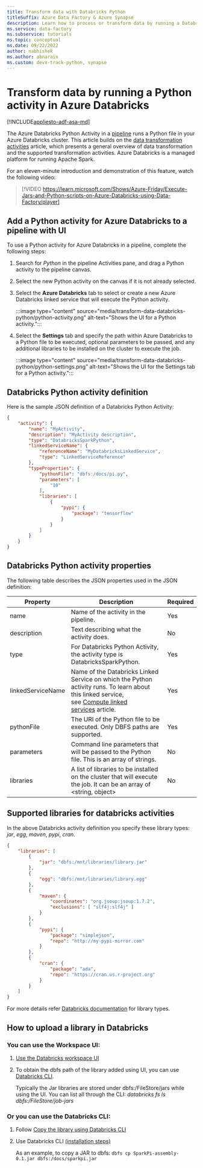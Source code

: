```yaml
---
title: Transform data with Databricks Python 
titleSuffix: Azure Data Factory & Azure Synapse
description: Learn how to process or transform data by running a Databricks Python activity in an Azure Data Factory or Synapse Analytics pipeline.
ms.service: data-factory
ms.subservice: tutorials
ms.topic: conceptual
ms.date: 09/22/2022
author: nabhishek
ms.author: abnarain
ms.custom: devx-track-python, synapse
---
```

# Transform data by running a Python activity in Azure Databricks
[!INCLUDE[appliesto-adf-asa-md](includes/appliesto-adf-asa-md.md)]

The Azure Databricks Python Activity in a [pipeline](concepts-pipelines-activities.md) runs a Python file in your Azure Databricks cluster. This article builds on the [data transformation activities](transform-data.md) article, which presents a general overview of data transformation and the supported transformation activities. Azure Databricks is a managed platform for running Apache Spark.

For an eleven-minute introduction and demonstration of this feature, watch the following video:

> [!VIDEO https://learn.microsoft.com/Shows/Azure-Friday/Execute-Jars-and-Python-scripts-on-Azure-Databricks-using-Data-Factory/player]

## Add a Python activity for Azure Databricks to a pipeline with UI

To use a Python activity for Azure Databricks in a pipeline, complete the following steps:

1. Search for _Python_ in the pipeline Activities pane, and drag a Python activity to the pipeline canvas.
1. Select the new Python activity on the canvas if it is not already selected.
1. Select the  **Azure Databricks** tab to select or create a new Azure Databricks linked service that will execute the Python activity.

   :::image type="content" source="media/transform-data-databricks-python/python-activity.png" alt-text="Shows the UI for a Python activity.":::

1. Select the **Settings** tab and specify the path within Azure Databricks to a Python file to be executed, optional parameters to be passed, and any additional libraries to be installed on the cluster to execute the job.

   :::image type="content" source="media/transform-data-databricks-python/python-settings.png" alt-text="Shows the UI for the Settings tab for a Python activity.":::

## Databricks Python activity definition

Here is the sample JSON definition of a Databricks Python Activity:

```json
{
    "activity": {
        "name": "MyActivity",
        "description": "MyActivity description",
        "type": "DatabricksSparkPython",
        "linkedServiceName": {
            "referenceName": "MyDatabricksLinkedService",
            "type": "LinkedServiceReference"
        },
        "typeProperties": {
            "pythonFile": "dbfs:/docs/pi.py",
            "parameters": [
                "10"
            ],
            "libraries": [
                {
                    "pypi": {
                        "package": "tensorflow"
                    }
                }
            ]
        }
    }
}
```

## Databricks Python activity properties

The following table describes the JSON properties used in the JSON
definition:

|Property|Description|Required|
|---|---|---|
|name|Name of the activity in the pipeline.|Yes|
|description|Text describing what the activity does.|No|
|type|For Databricks Python Activity, the activity type is  DatabricksSparkPython.|Yes|
|linkedServiceName|Name of the Databricks Linked Service on which the Python activity runs. To learn about this linked service, see [Compute linked services](compute-linked-services.md) article.|Yes|
|pythonFile|The URI of the Python file to be executed. Only DBFS paths are supported.|Yes|
|parameters|Command line parameters that will be passed to the Python file. This is an array of strings.|No|
|libraries|A list of libraries to be installed on the cluster that will execute the job. It can be an array of <string, object>|No|

## Supported libraries for databricks activities

In the above Databricks activity definition you specify these library types: *jar*, *egg*, *maven*, *pypi*, *cran*.

```json
{
    "libraries": [
        {
            "jar": "dbfs:/mnt/libraries/library.jar"
        },
        {
            "egg": "dbfs:/mnt/libraries/library.egg"
        },
        {
            "maven": {
                "coordinates": "org.jsoup:jsoup:1.7.2",
                "exclusions": [ "slf4j:slf4j" ]
            }
        },
        {
            "pypi": {
                "package": "simplejson",
                "repo": "http://my-pypi-mirror.com"
            }
        },
        {
            "cran": {
                "package": "ada",
                "repo": "https://cran.us.r-project.org"
            }
        }
    ]
}

```

For more details refer [Databricks documentation](/azure/databricks/dev-tools/api/latest/libraries#managedlibrarieslibrary) for library types.

## How to upload a library in Databricks

### You can use the Workspace UI:

1. [Use the Databricks workspace UI](/azure/databricks/libraries/#create-a-library)

2. To obtain the dbfs path of the library added using UI, you can use [Databricks CLI](/azure/databricks/dev-tools/cli/#install-the-cli).

   Typically the Jar libraries are stored under dbfs:/FileStore/jars while using the UI. You can list all through the CLI: *databricks fs ls dbfs:/FileStore/job-jars*

### Or you can use the Databricks CLI:

1. Follow [Copy the library using Databricks CLI](/azure/databricks/dev-tools/cli/#copy-a-file-to-dbfs)

2. Use Databricks CLI [(installation steps)](/azure/databricks/dev-tools/cli/#install-the-cli)

   As an example, to copy a JAR to dbfs:
   `dbfs cp SparkPi-assembly-0.1.jar dbfs:/docs/sparkpi.jar`

